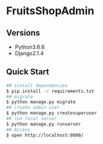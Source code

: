 # FruitsShopAdmin

## Versions
- Python3.6.6
- Django2.1.4

## Quick Start

```sh
## install dependencies
$ pip install -r requirements.txt
## migrate
$ python manage.py migrate
## create admin user
$ python manage.py createsuperuser
## run local server
$ python manage.py runserver
## Access
$ open http://localhost:8000/
```
